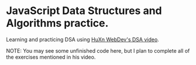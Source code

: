 # JavaScript Data Structures and Algorithms practice.

Learning and practicing DSA using [HuXn WebDev's DSA video](https://www.youtube.com/watch?v=wBtPGnVnA9g).

NOTE: You may see some unfinished code here, but I plan to complete all of the exercises mentioned in his video.